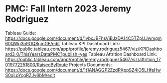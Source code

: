 # PMC: Fall Intern 2023 Jeremy Rodriguez

Tableau Guide: https://docs.google.com/document/d/1vbxJBFhsViBJzDA14C5TZpUJwmgm60QWq3n9OQ8qmGE/edit
Tableau KPI Dashboard Link: https://public.tableau.com/app/profile/jeremy.rodriguez5467/viz/KPIDashboard3_0/ThisYearsDataPMC?publish=yes
Tableau Attrition Dashboard Link: https://public.tableau.com/app/profile/jeremy.rodriguez5467/viz/attrition_17019772251800/RaisedByRoute
Projects Documents: https://docs.google.com/document/d/1t1ANAGGP2ZzdPXppSZ4jO5LHfeHwS0qLpYcgRZJv6bM/edit
